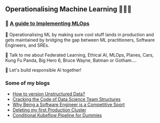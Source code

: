 ## Operationalising Machine Learning 🙇🏻‍♂️
### 📘 [A guide to Implementing MLOps](https://link.springer.com/book/10.1007/978-3-031-82010-6)

👋 Operationalising ML by making sure cool stuff lands in production and gets maintained by bridging the gap between ML practitioners, Software Engineers, and SREs.

🔭 Talk to me about Federated Learning, Ethical AI, MLOps, Planes, Cars, Kung Fu Panda, Big Hero 6, Bruce Wayne, Batman or Gotham....

🚀 Let's build responsible AI together!

### Some of my blogs
<!-- BLOG-POST-LIST:START -->
- [How to version Unstructured Data?](https://mishraprafful.medium.com/how-to-version-unstructured-data-b0ad0f8392a4?source=rss-93de67a60a44------2)
- [Cracking the Code of Data Science Team Structures](https://medium.com/hackernoon/cracking-the-code-of-data-science-team-structures-c0f754dc381e?source=rss-93de67a60a44------2)
- [Why Being a Software Engineer is a Competitive Sport](https://medium.com/better-programming/why-being-a-software-engineer-is-a-competitive-sport-b74cbe96e1a?source=rss-93de67a60a44------2)
- [Deleting my first Production Cluster](https://medium.com/better-programming/deleting-my-first-production-cluster-3ce6291168ff?source=rss-93de67a60a44------2)
- [Conditional Kubeflow Pipeline for Dummies](https://medium.datadriveninvestor.com/conditional-kubeflow-pipeline-for-dummies-972fd81f9de2?source=rss-93de67a60a44------2)
<!-- BLOG-POST-LIST:END -->
